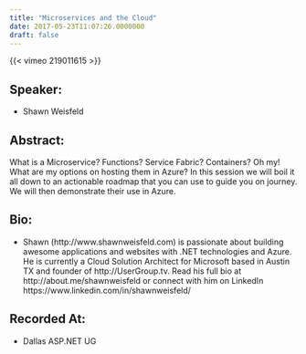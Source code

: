 ```yaml
---
title: "Microservices and the Cloud"
date: 2017-05-23T11:07:26.0000000
draft: false
---
```


{{< vimeo 219011615 >}}

## Speaker:

 - Shawn Weisfeld

## Abstract:

<p>What is a Microservice? Functions? Service Fabric? Containers? Oh my! What are my options on hosting them in Azure? In this session we will boil it all down to an actionable roadmap that you can use to guide you on journey. We will then demonstrate their use in Azure.</p>

## Bio:

 - <p>Shawn (http://www.shawnweisfeld.com) is passionate about building awesome applications and websites with .NET technologies and Azure. He is currently a Cloud Solution Architect for Microsoft based in Austin TX and founder of http://UserGroup.tv. Read his full bio at http://about.me/shawnweisfeld or connect with him on LinkedIn https://www.linkedin.com/in/shawnweisfeld/</p>

## Recorded At:

 - Dallas ASP.NET UG

